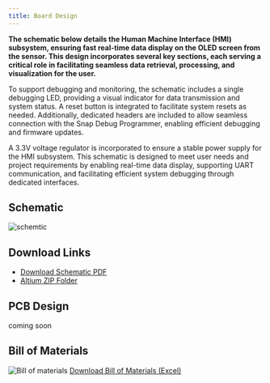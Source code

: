 ```yaml
---
title: Board Design
---
```

**The schematic below details the Human Machine Interface (HMI) subsystem, ensuring fast real-time data display on the OLED screen from the sensor. This design incorporates several key sections, each serving a critical role in facilitating seamless data retrieval, processing, and visualization for the user.**

To support debugging and monitoring, the schematic includes a single debugging LED, providing a visual indicator for data transmission and system status. A reset button is integrated to facilitate system resets as needed. Additionally, dedicated headers are included to allow seamless connection with the Snap Debug Programmer, enabling efficient debugging and firmware updates.

A 3.3V voltage regulator is incorporated to ensure a stable power supply for the HMI subsystem. This schematic is designed to meet user needs and project requirements by enabling real-time data display, supporting UART communication, and facilitating efficient system debugging through dedicated interfaces.
## **Schematic**
![schemtic](https://github.com/user-attachments/assets/90dacd5c-1415-4509-939a-937d88ec0c50)








## **Download Links** 
- [Download Schematic PDF](https://github.com/JahmelG10/JahmelG10.github.io/blob/main/schematic_pdf2.pdf?raw=true)
- [Altium ZIP Folder](https://github.com/JahmelG10/JahmelG10.github.io/blob/main/Project_Workspace.zip)

## **PCB Design** 
coming soon

## **Bill of Materials**
![Bill of materials](https://github.com/user-attachments/assets/086d2c85-5e1f-4a61-8779-47f1a1fbcb01)
[Download Bill of Materials (Excel)](https://github.com/JahmelG10/JahmelG10.github.io/blob/main/website%20bill%20of%20materials.xlsx?raw=true)




























